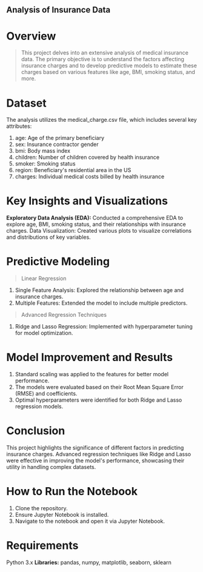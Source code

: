 ## **Analysis of Insurance Data**
# **Overview**
> This project delves into an extensive analysis of medical insurance data. The primary objective is to understand the factors affecting insurance charges and to
develop predictive models to estimate these charges based on various features like age, BMI, smoking status, and more.

# **Dataset**
The analysis utilizes the medical_charge.csv file, which includes several key attributes:

1. age: Age of the primary beneficiary
2. sex: Insurance contractor gender
3. bmi: Body mass index
4. children: Number of children covered by health insurance
5. smoker: Smoking status
6. region: Beneficiary's residential area in the US
7. charges: Individual medical costs billed by health insurance
# **Key Insights and Visualizations**
**Exploratory Data Analysis (EDA):** Conducted a comprehensive EDA to explore age, BMI, smoking status, and their relationships with insurance charges.
Data Visualization: Created various plots to visualize correlations and distributions of key variables.

# **Predictive Modeling**
> Linear Regression

1. Single Feature Analysis: Explored the relationship between age and insurance charges.
2. Multiple Features: Extended the model to include multiple predictors.

> Advanced Regression Techniques
1. Ridge and Lasso Regression: Implemented with hyperparameter tuning for model optimization.

# **Model Improvement and Results**
1. Standard scaling was applied to the features for better model performance.
2. The models were evaluated based on their Root Mean Square Error (RMSE) and coefficients.
3. Optimal hyperparameters were identified for both Ridge and Lasso regression models.

# **Conclusion**
This project highlights the significance of different factors in predicting insurance charges. Advanced regression techniques like Ridge and Lasso were effective in improving the model's performance, showcasing their utility in handling complex datasets.

# **How to Run the Notebook**
1. Clone the repository.
2. Ensure Jupyter Notebook is installed.
3. Navigate to the notebook and open it via Jupyter Notebook.

# **Requirements**
Python 3.x
**Libraries:** pandas, numpy, matplotlib, seaborn, sklearn
